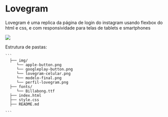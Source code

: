 # Lovegram

Lovegram é uma replica da página de login do instagram usando flexbox do html e css, e com responsividade para telas de tablets e smartphones



![](C:\Users\fernando\Desktop\Instagram\Lovegram\img\modelo-final.png)



Estrutura de pastas:

~~~shell
```
  ├── img/
     └── apple-button.png
     └── googleplay-button.png
     └── lovegram-celular.png
     └── modelo-final.png
     └── perfil-lovegram.png
  ├── fonts/
     └── Billabong.ttf
  ├── index.html
  ├── style.css
  ├── README.md
  
```
~~~